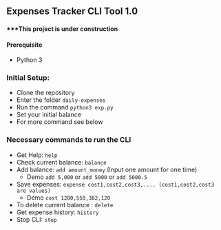 ## Expenses Tracker CLI Tool 1.0

#### ***This project is under construction

#### Prerequisite

* Python 3

### Initial Setup:
* Clone the repository
* Enter the folder `daily-expenses`
* Run the command `python3 exp.py`
* Set your initial balance
* For more command see below 

### Necessary commands to run the CLI

* Get Help: `help`
* Check current balance: `balance`
* Add balance: `add amount_money` (Input one amount for one time)
  * Demo `add 5,000` or `add 5000` or `add 5000.5`
* Save expenses: `expense cost1,cost2,cost3,.... (cost1,cost2,cost3 are values)`
  * Demo `cost 1280,550,382,120` 
* To delete current balance : `delete`
* Get expense history: `history`
* Stop CLI: `stop`
